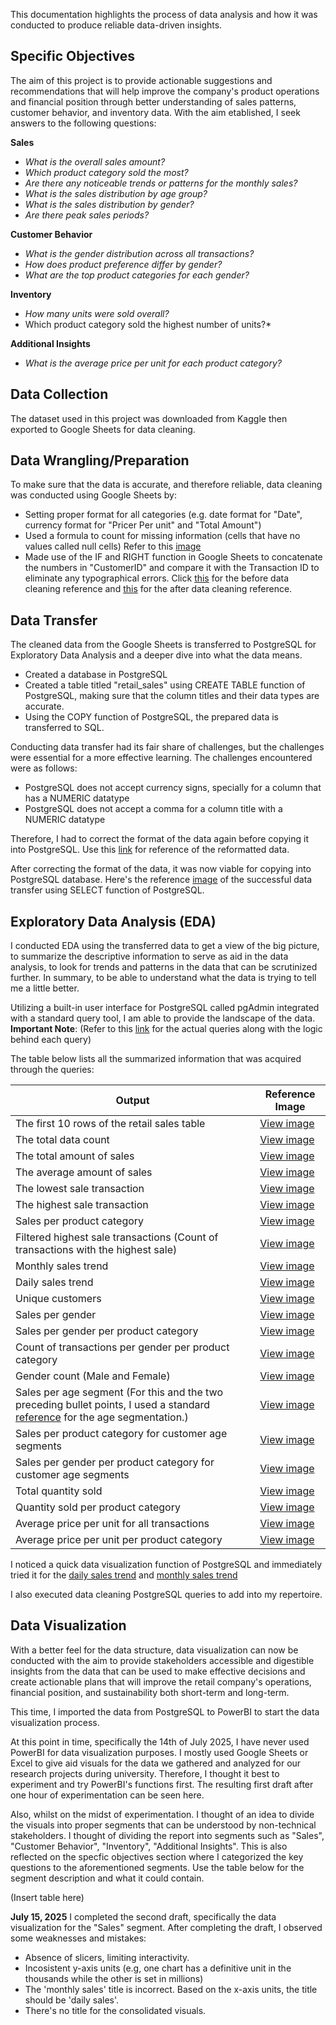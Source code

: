 This documentation highlights the process of data analysis and how it was conducted to produce reliable data-driven insights.

## Specific Objectives

The aim of this project is to provide actionable suggestions and recommendations that will help improve the company's product operations and financial position through better understanding of sales patterns, customer behavior, and inventory data. 
With the aim etablished, I seek answers to the following questions:

**Sales**
* *What is the overall sales amount?*
* *Which product category sold the most?*
* *Are there any noticeable trends or patterns for the monthly sales?*
* *What is the sales distribution by age group?*
* *What is the sales distribution by gender?*
* *Are there peak sales periods?*

**Customer Behavior**
* *What is the gender distribution across all transactions?*
* *How does product preference differ by gender?*
* *What are the top product categories for each gender?*

**Inventory**
* *How many units were sold overall?*
* Which product category sold the highest number of units?*

**Additional Insights**
* *What is the average price per unit for each product category?*

## Data Collection
The dataset used in this project was downloaded from Kaggle then exported to Google Sheets for data cleaning.

## Data Wrangling/Preparation
To make sure that the data is accurate, and therefore reliable, data cleaning was conducted using Google Sheets by:
* Setting proper format for all categories (e.g. date format for "Date", currency format for "Pricer Per unit" and "Total Amount")
* Used a formula to count for missing information (cells that have no values called null cells) Refer to this [image](references/count_of_missing.PNG)
* Made use of the IF and RIGHT function in Google Sheets to concatenate the numbers in "CustomerID" and compare it with the Transaction ID to eliminate any typographical errors. Click [this](references/before_data-cleaning.PNG) for the before data cleaning reference and [this](references/after_data-cleaning.PNG) for the after data cleaning reference.

## Data Transfer
The cleaned data from the Google Sheets is transferred to PostgreSQL for Exploratory Data Analysis and a deeper dive into what the data means.
* Created a database in PostgreSQL
* Created a table titled "retail_sales" using CREATE TABLE function of PostgreSQL, making sure that the column titles and their data types are accurate.
* Using the COPY function of PostgreSQL, the prepared data is transferred to SQL.

Conducting data transfer had its fair share of challenges, but the challenges were essential for a more effective learning. The challenges encountered were as follows:
* PostgreSQL does not accept currency signs, specially for a column that has a NUMERIC datatype
* PostgreSQL does not accept a comma for a column title with a NUMERIC datatype

Therefore, I had to correct the format of the data again before copying it into PostgreSQL. Use this [link](references/data_import-reformatted_data(removedcommas)) for reference of the reformatted data.

After correcting the format of the data, it was now viable for copying into PostgreSQL database. Here's the reference [image](references/data_import-technicalcode_documentation(1).PNG) of the successful data transfer using SELECT function of PostgreSQL.

## Exploratory Data Analysis (EDA)
I conducted EDA using the transferred data to get a view of the big picture, to summarize the descriptive information to serve as aid in the data analysis, to look for trends and patterns in the data that can be scrutinized further. In summary, to be able to understand what the data is trying to tell me a little better. 

Utilizing a built-in user interface for PostgreSQL called pgAdmin integrated with a standard query tool, I am able to provide the landscape of the data.
**Important Note**: (Refer to this [link](references/eda_queries.sql) for the actual queries along with the logic behind each query)

The table below lists all the summarized information that was acquired through the queries:
 
|Output                                            | Reference Image |
|--------------------------------------------------|-----------------|
|The first 10 rows of the retail sales table       |[View image](references/show_table.PNG)
|The total data count                              |[View image](references/data_count.PNG)
|The total amount of sales                         |[View image](references/total_sales.PNG)|
|The average amount of sales                       |[View image](references/average_sales.PNG)|
|The lowest sale transaction                       |[View image](references/lowest_sale.PNG)|
|The highest sale transaction                      |[View image](references/highest_sale.PNG)|
|Sales per product category                        |[View image](references/category_sales.PNG)|
|Filtered highest sale transactions (Count of transactions with the highest sale) |[View image](references/filter_highestsale.PNG)|
|Monthly sales trend                               |[View image](references/monthly_sales_trend.PNG)|
|Daily sales trend                                 |[View image](references/daily_sales.PNG)|
|Unique customers                                  |[View image](references/unique_customers.PNG)|
|Sales per gender                                  |[View image](references/sales_per-gender.PNG)|
|Sales per gender per product category             |[View image](references/gender_sales_per_category.PNG)|
|Count of transactions per gender per product category  |[View image](references/transactions_per-gender_per-category.PNG)|
|Gender count (Male and Female)                    |[View image](references/gender_count.PNG)|
|Sales per age segment (For this and the two preceding bullet points, I used a standard [reference](https://www.statcan.gc.ca/en/concepts/definitions/age2) for the age segmentation.) |[View image](total_sales(age-group).PNG)
|Sales per product category for customer age segments |[View image](references/totalsales(product_category,age).PNG)
|Sales per gender per product category for customer age segments |[View image](references/sales_age_group,product_category,gender.PNG)|
|Total quantity sold                                  |[View image](references/total_quantity.PNG)|
|Quantity sold per product category                   |[View image](references/quantity_prodcategory.PNG)|
|Average price per unit for all transactions          |[View image](references/average_price-per-unit.PNG)|
|Average price per unit per product category          |[View image](references/averageppu_product_category.PNG)|

I noticed a quick data visualization function of PostgreSQL and immediately tried it for the [daily sales trend](references/daily_sales_visual.PNG) and [monthly sales trend](references/monthly_sales_visualization.PNG)

I also executed data cleaning PostgreSQL queries to add into my repertoire. 

## Data Visualization
With a better feel for the data structure, data visualization can now be conducted with the aim to provide stakeholders accessible and digestible insights from the data that can be used to make effective decisions and create actionable plans that will improve the retail company's operations, financial position, and sustainability both short-term and long-term.

This time, I imported the data from PostgreSQL to PowerBI to start the data visualization process.

At this point in time, specifically the 14th of July 2025, I have never used PowerBI for data visualization purposes. I mostly used Google Sheets or Excel to give aid visuals for the data we gathered and analyzed for our research projects during university. Therefore, I thought it best to experiment and try PowerBI's functions first. The resulting first draft after one hour of experimentation can be seen here. 

Also, whilst on the midst of experimentation. I thought of an idea to divide the visuals into proper segments that can be understood by non-technical stakeholders. I thought of dividing the report into segments such as "Sales", "Customer Behavior", "Inventory", "Additional Insights". This is also reflected on the specfic objectives section where I categorized the key questions to the aforementioned segments. Use the table below for the segment description and what it could contain.

(Insert table here)

**July 15, 2025**
I completed the second draft, specifically the data visualization for the "Sales" segment. After completing the draft, I observed some weaknesses and mistakes:
* Absence of slicers, limiting interactivity.
* Incosistent y-axis units (e.g, one chart has a definitive unit in the thousands while the other is set in millions)
* The 'monthly sales' title is incorrect. Based on the x-axis units, the title should be 'daily sales'.
* There's no title for the consolidated visuals.
